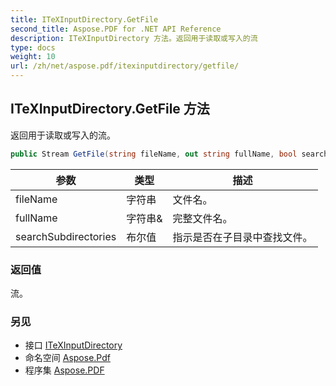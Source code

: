 ```yaml
---
title: ITeXInputDirectory.GetFile
second_title: Aspose.PDF for .NET API Reference
description: ITeXInputDirectory 方法。返回用于读取或写入的流
type: docs
weight: 10
url: /zh/net/aspose.pdf/itexinputdirectory/getfile/
---
```

## ITeXInputDirectory.GetFile 方法

返回用于读取或写入的流。

```csharp
public Stream GetFile(string fileName, out string fullName, bool searchSubdirectories = false)
```

| 参数 | 类型 | 描述 |
| --- | --- | --- |
| fileName | 字符串 | 文件名。 |
| fullName | 字符串& | 完整文件名。 |
| searchSubdirectories | 布尔值 | 指示是否在子目录中查找文件。 |

### 返回值

流。

### 另见

* 接口 [ITeXInputDirectory](../)
* 命名空间 [Aspose.Pdf](../../../aspose.pdf/)
* 程序集 [Aspose.PDF](../../../)